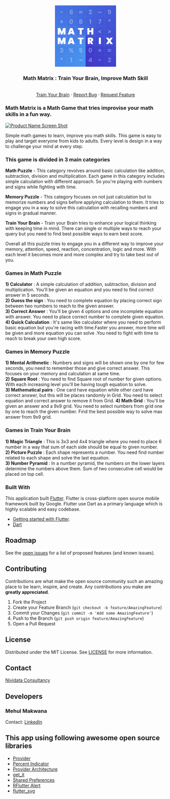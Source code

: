 

<!-- PROJECT LOGO -->
<br />
<p align="center">
  <a href="https://github.com/jaysavsani07/math-metrix">
    <img src="android/app/src/main/res/mipmap-xxxhdpi/launcher_icon.png">
  </a>

  <h3 align="center">Math Matrix : Train Your Brain, Improve Math Skill</h3>

  <p align="center">
    <br />
    <a href="https://play.google.com/store/apps/details?id=com.nividata.mathmatrix">Train Your Brain</a>
    ·
    <a href="https://github.com/jaysavsani07/math-metrix/issues">Report Bug</a>
    ·
    <a href="https://github.com/jaysavsani07/math-metrix/issues">Request Feature</a>
  </p>
</p>

### Math Matrix is a Math Game that tries improvise your math skills in a fun way.

[![Product Name Screen Shot][product-screenshot]](https://example.com)

Simple math games to learn, improve you math skills. This game is easy to play and target everyone from kids to adults. Every level is design in a way to challenge your mind at every step. 

### This game is divided in 3 main categories 

**Math Puzzle** - This category revolves around basic calculation like addition, subtraction, division and multiplication. Each game in this category includes simple calculation with different approach. So you're playing with numbers and signs while fighting with time.

**Memory Puzzle** - This category focuses on not just calculation but to memorize numbers and signs before applying calculation to them. It tries to engage you in a way to solve this calculation with recalling numbers and signs in gradual manner.

**Train Your Brain** - Train your Brain tries to enhance your logical thinking with keeping time in mind. There can single or multiple ways to reach your query but you need to find best possible ways to earn best score.

Overall all this puzzle tries to engage you in a different way to improve your memory, attention, speed, reaction, concentration, logic and more. With each level it becomes more and more complex and try to take best out of you.

### Games in Math Puzzle
**1) Calculator** : A simple calculation of addition, subtraction, division and multiplication. You'll be given an equation and you need to find correct answer in 5 seconds.<br />
**2) Guess the sign** : You need to complete equation by placing correct sign between two numbers to reach to the given answer. <br />
**3) Correct Answer** : You'll be given 4 options and one incomplete equation with answer. You need to place correct number to complete given equation.<br />
**4) Quick Calculation** : It's same like calculator where you need to perform basic equation but you're racing with time.Faster you answer, more time will be given and more equation you can solve .You need to fight with time to reach to break your own high score.

### Games in Memory Puzzle
**1) Mental Arithmetic** : Numbers and signs will be shown one by one for few seconds, you need to remember those and give correct answer. This focuses on your memory and calculation at same time.<br />
**2) Square Root** : You need to find Square root of number for given options. With each increasing level you'll be having tough equation to solve.<br />
**3) Mathematical pairs** : One card have equation while other card have correct answer, but this will be places randomly in Grid. You need to select equation and correct answer to remove it from Grid.
**4) Math Grid** : You'll be given an answer and a 9x9 grid. You need to select numbers from grid one by one to reach the given number. Find the best possible way to solve max answer from 9x9 grid.<br />

### Games in Train Your Brain
**1) Magic Triangle** : This is 3x3 and 4x4 triangle where you need to place 6 number in a way that sum of each side should be equal to given number.<br />
**2) Picture Puzzle** : Each shape represents a number. You need find number related to each shape and solve the last equation.<br />
**3) Number Pyramid** : In a number pyramid, the numbers on the lower layers determine the numbers above them. Sum of two consecutive cell would be placed on top cell.<br />


### Built With
This application built [Flutter](https://flutter.dev/). Flutter is cross-platform open source mobile framework built by Google. Flutter use Dart as a primary language which is highly scalable and easy codebase.
* [Getting started with Flutter](https://flutter.dev/docs).
* [Dart](https://dart.dev/)

<!-- ROADMAP -->
## Roadmap

See the [open issues](https://github.com/jaysavsani07/math-metrix/issues) for a list of proposed features (and known issues).


<!-- CONTRIBUTING -->
## Contributing

Contributions are what make the open source community such an amazing place to be learn, inspire, and create. Any contributions you make are **greatly appreciated**.

1. Fork the Project
2. Create your Feature Branch (`git checkout -b feature/AmazingFeature`)
3. Commit your Changes (`git commit -m 'Add some AmazingFeature'`)
4. Push to the Branch (`git push origin feature/AmazingFeature`)
5. Open a Pull Request

<!-- LICENSE -->
## License

Distributed under the MIT License. See [LICENSE](https://github.com/jaysavsani07/math-metrix/blob/master/LICENSE) for more information.

<!-- CONTACT -->
## Contact

[Nividata Consultancy](https://www.nividata.com/contact/)

## Developers

### Mehul Makwana
Contact: [LinkedIn](https://www.linkedin.com/in/mehul-makwana-430326b9/)

<!-- ACKNOWLEDGEMENTS -->
## This app using following awesome open source libraries

* [Provider](https://pub.dev/packages/provider)
* [Percent Indicator](https://pub.dev/packages/percent_indicator)
* [Provider Architecture](https://pub.dev/packages/provider_architecture)
* [get_it](https://pub.dev/packages/get_it)
* [Shared Preferences](https://pub.dev/packages/shared_preferences)
* [RFlutter Alert](https://pub.dev/packages/rflutter_alert)
* [flutter_svg](https://pub.dev/packages/flutter_svg)

<!-- MARKDOWN LINKS & IMAGES -->
<!-- https://www.markdownguide.org/basic-syntax/#reference-style-links -->
[product-screenshot]: https://github.com/jaysavsani07/math-metrix/blob/master/assets/images/banner.png
